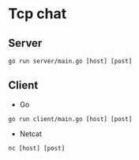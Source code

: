 # Tcp chat 

## Server
```scriptshell
go run server/main.go [host] [post]
```

## Client
* Go
```scriptshell
go run client/main.go [host] [post]
```

* Netcat
```scriptshell
nc [host] [post]
```